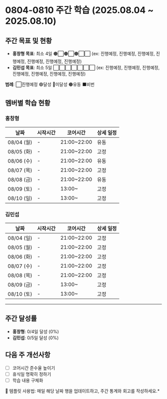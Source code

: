 # 0804-0810 주간 학습 (2025.08.04 ~ 2025.08.10)

## 주간 목표 및 현황
- **홍창형 목표**: 최소 4일 🟠⬜🟠⬜🟠⬜⬜ (ex: 진행예정, 진행예정, 진행예정, 진행예정, 진행예정, 진행예정, 진행예정)
- **김민섭 목표**: 최소 5일 ⬜⬜⬜⬜⬜⬜⬜ (ex: 진행예정, 진행예정, 진행예정, 진행예정, 진행예정, 진행예정, 진행예정)

**범례**: ⬜진행예정 🟢달성 🔴미달성 🟠유동 ⬛️비번 

## 멤버별 학습 현황

### 홍창형
| 날짜 | 시작시간 | 코어시간 | 상세 일정 |
|------|----------|----------|-----------|
| 08/04 (월) | - | 21:00~22:00 | 유동 |
| 08/05 (화) | - | 21:00~22:00 | 고정 |
| 08/06 (수) | - | 21:00~22:00 | 유동 |
| 08/07 (목) | - | 21:00~22:00 | 고정 |
| 08/08 (금) | - | 21:00~22:00 | 유동 |
| 08/09 (토) | - |  13:00~ | 고정 |
| 08/10 (일) | - |  13:00~ | 고정 |

### 김민섭
| 날짜 | 시작시간 | 코어시간 | 상세 일정 |
|------|----------|----------|-----------|
| 08/04 (일) | - | 21:00~22:00 | 고정 |
| 08/05 (월) | - | 21:00~22:00 | 고정 |
| 08/06 (화) | - | 21:00~22:00 | 고정 |
| 08/07 (수) | - | 21:00~22:00 | 고정 |
| 08/08 (목) | - | 21:00~22:00 | 고정 |
| 08/09 (금) | - |  13:00~ | 고정 |
| 08/10 (토) | - |  13:00~ | 고정 |

---

## 주간 달성률
- **홍창형**: 0/4일 달성 (0%)
- **김민섭**: 0/5일 달성 (0%)

## 다음 주 개선사항
- [ ] 코어시간 준수율 높이기
- [ ] 휴식일 명확히 정하기
- [ ] 학습 내용 구체화

📝 템플릿 사용법: 매일 해당 날짜 행을 업데이트하고, 주간 통계와 회고를 작성하세요.*
